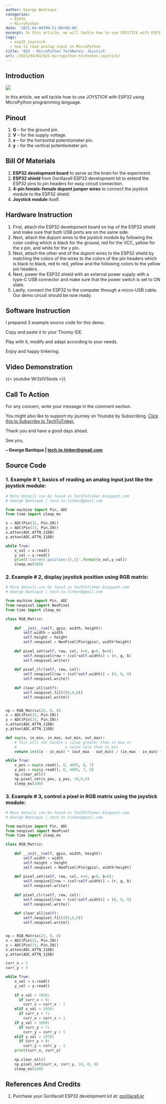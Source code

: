 ```yaml
---
author: George Bantique
categories:
  - ESP32
  - MicroPython
date: '2021-04-04T09:51:00+08:00'
excerpt: In this article, we will tackle how to use JOYSTICK with ESP32 using MicroPython programming language.
tags:
  - esp32 joystick
  - how to read analog input in MicroPython
title: '025 - MicroPython TechNotes: Joystick'
url: /2021/04/04/025-micropython-technotes-joystick/
---
```


## **Introduction**

![](/images/025-joystick-micropython.png)

In this article, we will tackle how to use JOYSTICK with ESP32 using MicroPython programming language.

## **Pinout**

1. **G** – for the ground pin.
2. **V** – for the supply voltage.
3. **x** – for the horizontal potentiometer pin.
4. **y** – for the vertical potentiometer pin.

## **Bill Of Materials**

1. **ESP32 development board** to serve as the brain for the experiment.
2. **ESP32 shield** from Gorillacell ESP32 development kit to extend the ESP32 pins to pin headers for easy circuit connection.
3. **4-pin female-female dupont jumper wires** to connect the joystick module to the ESP32 shield.
4. **Joystick module** itself.

## **Hardware Instruction**

1. First, attach the ESP32 development board on top of the ESP32 shield and make sure that both USB ports are on the same side.
2. Next, attach the dupont wires to the joystick module by following the color coding which is black for the ground, red for the VCC, yellow for the x pin, and white for the y pin.
3. Next, attach the other end of the dupont wires to the ESP32 shield by matching the colors of the wires to the colors of the pin headers which is black to black, red to red, yellow and the following colors to the yellow pin headers.
4. Next, power the ESP32 shield with an external power supply with a type-C USB connector and make sure that the power switch is set to ON state.
5. Lastly, connect the ESP32 to the computer through a micro-USB cable. Our demo circuit should be now ready.

## **Software Instruction**

I prepared 3 example source code for this demo.

Copy and paste it to your Thonny IDE.

Play with it, modify and adapt according to your needs.

Enjoy and happy tinkering.

## **Video Demonstration**

{{< youtube Wr3ztVSeuts >}}

## **Call To Action**

For any concern, write your message in the comment section.

You might also like to support my journey on Youtube by Subscribing. [Click this to Subscribe to TechToTinker.](https://www.youtube.com/c/TechToTinker?sub_confirmation=1)

Thank you and have a good days ahead.

See you,

**– George Bantique | tech.to.tinker@gmail.com**

## **Source Code**

### 1. Example # 1, basics of reading an analog input just like the joystick module:

```py { lineNos="true" wrap="true" }
# More details can be found in TechToTinker.blogspot.com 
# George Bantique | tech.to.tinker@gmail.com

from machine import Pin, ADC
from time import sleep_ms

x = ADC(Pin(32, Pin.IN))
y = ADC(Pin(33, Pin.IN))
x.atten(ADC.ATTN_11DB)
y.atten(ADC.ATTN_11DB)

while True:
    x_val = x.read()
    y_val = y.read()
    print('Current position:{},{}'.format(x_val,y_val))
    sleep_ms(300)

```

### 2. Example # 2, display joystick position using RGB matrix:

```py { lineNos="true" wrap="true" } 
# More details can be found in TechToTinker.blogspot.com 
# George Bantique | tech.to.tinker@gmail.com

from machine import Pin, ADC
from neopixel import NeoPixel
from time import sleep_ms

class RGB_Matrix:
    
    def __init__(self, gpio, width, height):
        self.width = width
        self.height = height
        self.neopixel = NeoPixel(Pin(gpio), width*height)
        
    def pixel_set(self, row, col, r=0, g=0, b=0):
        self.neopixel[row + (col*self.width)] = (r, g, b)
        self.neopixel.write()
            
    def pixel_clr(self, row, col):
        self.neopixel[row + (col*self.width)] = (0, 0, 0)
        self.neopixel.write()
        
    def clear_all(self):
        self.neopixel.fill((0,0,0))
        self.neopixel.write()


np = RGB_Matrix(25, 8, 8)
x = ADC(Pin(32, Pin.IN))
y = ADC(Pin(33, Pin.IN))
x.atten(ADC.ATTN_11DB)
y.atten(ADC.ATTN_11DB)

def map(x, in_min, in_max, out_min, out_max): 
    # This will not handle x value greater than in_max or 
    #                      x value less than in_min 
    return int((x - in_min) * (out_max - out_min) / (in_max - in_min) + out_min)

while True:
    x_pos = map(x.read(), 0, 4095, 0, 7)
    y_pos = map(y.read(), 0, 4095, 7, 0)
    np.clear_all()
    np.pixel_set(x_pos, y_pos, 10,0,0)
    sleep_ms(300)

```

### 3. Example # 3, control a pixel in RGB matrix using the joystick module:

```py { lineNos="true" wrap="true" } 
# More details can be found in TechToTinker.blogspot.com 
# George Bantique | tech.to.tinker@gmail.com

from machine import Pin, ADC
from neopixel import NeoPixel
from time import sleep_ms

class RGB_Matrix:
    
    def __init__(self, gpio, width, height):
        self.width = width
        self.height = height
        self.neopixel = NeoPixel(Pin(gpio), width*height)
        
    def pixel_set(self, row, col, r=0, g=0, b=0):
        self.neopixel[row + (col*self.width)] = (r, g, b)
        self.neopixel.write()
            
    def pixel_clr(self, row, col):
        self.neopixel[row + (col*self.width)] = (0, 0, 0)
        self.neopixel.write()
        
    def clear_all(self):
        self.neopixel.fill((0,0,0))
        self.neopixel.write()


np = RGB_Matrix(25, 8, 8)
x = ADC(Pin(32, Pin.IN))
y = ADC(Pin(33, Pin.IN))
x.atten(ADC.ATTN_11DB)
y.atten(ADC.ATTN_11DB)

curr_x = 3
curr_y = 3

while True:
    x_val = x.read()
    y_val = y.read()
    
    if x_val < 1850:  
      if curr_x > 0:  
        curr_x = curr_x - 1  
    elif x_val > 1930:  
      if curr_x < 7:  
        curr_x = curr_x + 1  
    if y_val < 1890:  
      if curr_y < 7:  
        curr_y = curr_y + 1  
    elif y_val > 1970:  
      if curr_y > 0:  
        curr_y = curr_y - 1  
    print(curr_x, curr_y)  
    
    np.clear_all()
    np.pixel_set(curr_x, curr_y, 10, 0, 0)
    sleep_ms(100)

```

## **References And Credits**

1. Purchase your Gorillacell ESP32 development kit at:
[gorillacell.kr](http://gorillacell.kr/)

